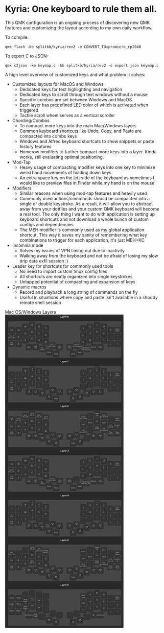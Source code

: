 # Kyria: One keyboard to rule them all.
This QMK configuration is an ongoing process of discovering new QMK features and customizing the layout according to my own daily workflow.

To compile:
```
qmk flash -kb splitkb/kyria/rev2 -e CONVERT_TO=promicro_rp2040
```

To export C to JSON:
```
qmk c2json -km keymap.c -kb splitkb/kyria/rev2 -o export.json keymap.c
```

A high level overview of customized keys and what problem it solves:
- Customized layouts for MacOS and Windows
  - Dedicated keys for text highlighting and navigation
  - Dedicated keys to scroll through text windows without a mouse
  - Specific combos are set between Windows and MacOS
  - Each layer has predefined LED color of which is activated when triggered
  - Tactile scroll wheel serves as a vertical scroller
- Chording/Combos
  - To compact more keys into the main Mac/Windows layers
  - Common keyboard shortcuts like Undo, Copy, and Paste are compacted into combo keys
  - Windows and Alfred keyboard shortcuts to show snippets or paste history features
  - Homerow modifers to further compact more keys into a layer. Kinda works, still evaluating optimal positioning.
- Mod-Tap
  - Heavy usage of compacting modifier keys into one key to minimize weird hand movements of holding down keys
  - An extra space key on the left side of the keyboard as sometimes I would like to preview files in Finder while my hand is on the mouse
- Modifiers
  - Similar reasons when using mod-tap features and heavily used
  - Commonly used actions/commands should be compacted into a single or double keystroke. As a result, it will allow you to abstract away from your dotfiles and your custom QMK keyboard will become a real tool. The only thing I want to do with application is setting up keyboard shortcuts and not download a whole bunch of custom configs and dependencies
  - The MEH modifier is commonly used as my global application shortcut. This way it saves my sanity of remembering what key combinations to trigger for each application, it's just MEH+KC
- Insomnia mode
  - Solves my issues of VPN timing out due to inactivity
  - Walking away from the keyboard and not be afraid of losing my slow drip data exfil session :)
- Leader key for shortcuts for commonly used tools
  - No need to import custom tmux config files
  - All shortcuts are neatly organized into single keystrokes
  - Untapped potential of compacting and expansion of keys
- Dynamic macros
  - Record and playback a long string of commands on the fly
  - Useful in situations where copy and paste isn't available in a shoddy remote shell session

Mac OS/Windows Layers
![keyboard image](https://raw.githubusercontent.com/jtuyen/qmk_kyria/main/layers.png)
